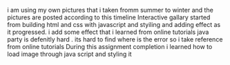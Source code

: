 i am using my own pictures that i taken fromm summer to winter and the pictures are posted according to this timeline
Interactive gallary started from building html and css with javascript and styiling and adding effect as it progressed.
i add some effect that i learned from online tutorials
java party is defenitly hard . its hard to find where is the error so i take reference from online tutorials 
During this assignment completion i learned how to load image through java script and styling it